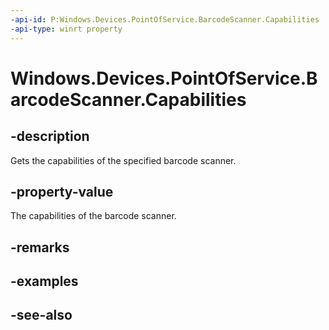 ```yaml
---
-api-id: P:Windows.Devices.PointOfService.BarcodeScanner.Capabilities
-api-type: winrt property
---
```


<!-- Property syntax
public Windows.Devices.PointOfService.BarcodeScannerCapabilities Capabilities { get; }
-->

# Windows.Devices.PointOfService.BarcodeScanner.Capabilities

## -description
Gets the capabilities of the specified barcode scanner.

## -property-value
The capabilities of the barcode scanner.

## -remarks

## -examples

## -see-also
